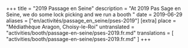 +++
title = "2019 Passage en Seine"
description = "At 2019 Pas Sage en Seine, we do some lock picking and we run a booth "
date = 2019-06-29
aliases = ["en/activités/passage_en_seine/pses-2019"]
[extra]
place = "Médiathèque Aragon, Choisy-le-Roi"
untranslated = "activities/booth/passage-en-seine/pses-2019.fr.md"
translations = [
    "activities/booth/passage-en-seine/pses-2019.fr.md"
]
+++
